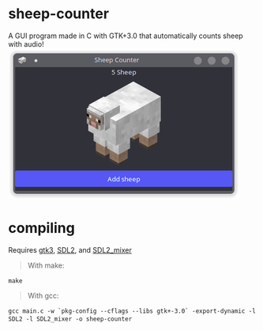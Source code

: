 # sheep-counter
A GUI program made in C with GTK+3.0 that automatically counts sheep with audio!
![sheep-counter](source/img/example.png)
# compiling
Requires [gtk3](https://www.gtk.org/), [SDL2](https://www.libsdl.org/download-2.0.php), and [SDL2_mixer](https://www.libsdl.org/projects/SDL_mixer/)
> With make:
```
make
```
> With gcc:
```
gcc main.c -w `pkg-config --cflags --libs gtk+-3.0` -export-dynamic -l SDL2 -l SDL2_mixer -o sheep-counter
```
